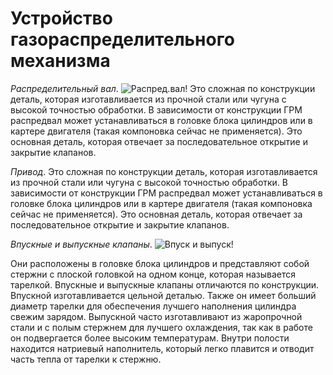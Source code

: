 # Устройство газораспределительного механизма

*Распределительный вал*. ![Распред.вал!](Val.jpg) Это сложная по конструкции деталь, которая изготавливается из прочной стали или чугуна с высокой точностью обработки. В зависимости от конструкции ГРМ распредвал может устанавливаться в головке блока цилиндров или в картере двигателя (такая компоновка сейчас не применяется). Это основная деталь, которая отвечает за последовательное открытие и закрытие клапанов.

*Привод*. Это сложная по конструкции деталь, которая изготавливается из прочной стали или чугуна с высокой точностью обработки. В зависимости от конструкции ГРМ распредвал может устанавливаться в головке блока цилиндров или в картере двигателя (такая компоновка сейчас не применяется). Это основная деталь, которая отвечает за последовательное открытие и закрытие клапанов.

*Впускные и выпускные клапаны*. ![Впуск и выпуск!](Клапаны.jpg)

Они расположены в головке блока цилиндров и представляют собой стержни с плоской головкой на одном конце, которая называется тарелкой. Впускные и выпускные клапаны отличаются по конструкции. Впускной изготавливается цельной деталью. Также он имеет больший диаметр тарелки для обеспечения лучшего наполнения цилиндра свежим зарядом. Выпускной часто изготавливают из жаропрочной стали и с полым стержнем для лучшего охлаждения, так как в работе он подвергается более высоким температурам. Внутри полости находится натриевый наполнитель, который легко плавится и отводит часть тепла от тарелки к стержню.